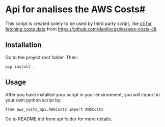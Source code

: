 # Api for analises the AWS Costs#

This script is created solely to be used by third party script, like [cli for fetching costs data](https://github.com/danilocgsilva/aws-costs-cli) from https://github.com/danilocgsilva/aws-costs-cli.


## Installation

Go to the project root folder. Then:
```
pip install .
```

## Usage

After you have installed your script in your environment, you will import in your own python script by:

```
from aws_costs_api.AWSCosts import AWSCosts
```
Go to README.md from api folder for more details.
